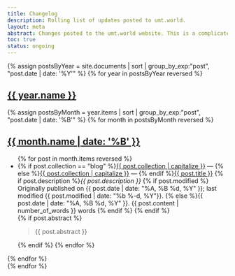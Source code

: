 ```yaml
---
title: Changelog
description: Rolling list of updates posted to umt.world.
layout: meta
abstract: Changes posted to the umt.world website. This is a complicated page that I am not close to figuring out. A known bug is that blog post.url doesn't work correctly. The concept of the page is loose, as well, but to make it at all worthwhile, it needs to include data on modifications to the source code. We also need to programatically set the categories. It's a mess.
toc: true
status: ongoing
---
```


{% assign postsByYear = site.documents | sort | group_by_exp:"post", "post.date | date: '%Y'" %}
{% for year in postsByYear reversed %}
<section id="{{ year.name }}">
<h1 id="{{ year.name }}"><a href="#{{ year.name }}">{{ year.name }}</a></h1>
{% assign postsByMonth = year.items | sort | group_by_exp:"post", "post.date | date: '%B'" %}
{% for month in postsByMonth reversed %}
<section id="{{ year.name }}-{{ month.name | date: '%m' }}">
<h2 id="{{ year.name }}-{{ month.name | date: '%m' }}"><a href="#{{ year.name }}-{{ month.name | date: '%m' }}">{{ month.name | date: '%B' }}</a></h2>
<ul>
{% for post in month.items reversed %}
<li class="blog-post" id="{{ year.name }}-{{ month.name | date: '%m' }}-{{ post.date | date: '%d' }}">
{% if post.collection == "blog" %}<a href="/{{ post.collection }}">{{ post.collection | capitalize }}</a> &mdash; {% else %}<a href="/index#{{ post.collection }}">{{ post.collection | capitalize }}</a> &mdash; {% endif %}<a href="{{ post.url }}">{{ post.title }}</a> {% if post.description %}<em>{{ post.description }}</em>
{% if post.modified %} Originally published on {{ post.date | date: "%A, %B %d, %Y" }}; last modified {{ post.modified | date: "%b %-d, %Y"}}.
{% else %}{{ post.date | date: "%A, %B %d, %Y" }}. {{ post.content | number_of_words }} words
{% endif %}
{% endif %}
</li>
{% if post.abstract %}<aside class="abstract"><blockquote>{{ post.abstract }}</blockquote></aside>{% endif %}
{% endfor %}
</ul>
</section>
{% endfor %}
</section>
{% endfor %}
